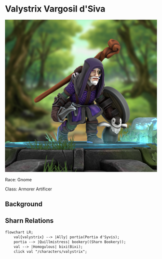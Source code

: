 # Valystrix Vargosil d'Siva

<img class="float-left h-96 mr-8 mb-8 rounded"   src="https://raw.githubusercontent.com/DiscoverTec/anExperiment/main/eberron-by-night/images/characters/valystrix.png"/>

Race: Gnome 

Class: Armorer Artificer

## Background

## Sharn Relations

```mermaid
flowchart LR;
    val{valystrix} --> |Ally| portia(Portia d'Syvis);
    portia --> |Quillmistress| bookery((Sharn Bookery));
    val --> |Homogulous| bixi(Bixi);
    click val "/characters/valystrix";
```
